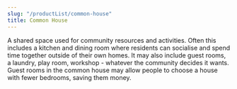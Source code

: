 ```yaml
---
slug: "/productList/common-house"
title: Common House
---
```


A shared space used for community resources and activities. Often this includes a kitchen and dining room where residents can socialise and spend time together outside of their own homes. It may also include guest rooms, a laundry, play room, workshop - whatever the community decides it wants. Guest rooms in the common house may allow people to choose a house with fewer bedrooms, saving them money. 